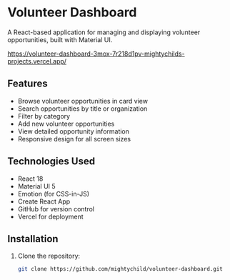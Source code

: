 # Volunteer Dashboard

A React-based application for managing and displaying volunteer opportunities, built with Material UI.

https://volunteer-dashboard-3mox-7r218d1pv-mightychilds-projects.vercel.app/


## Features

- Browse volunteer opportunities in card view
- Search opportunities by title or organization
- Filter by category
- Add new volunteer opportunities
- View detailed opportunity information
- Responsive design for all screen sizes

## Technologies Used

- React 18
- Material UI 5
- Emotion (for CSS-in-JS)
- Create React App
- GitHub for version control
- Vercel for deployment

## Installation

1. Clone the repository:
   ```bash
   git clone https://github.com/mightychild/volunteer-dashboard.git
